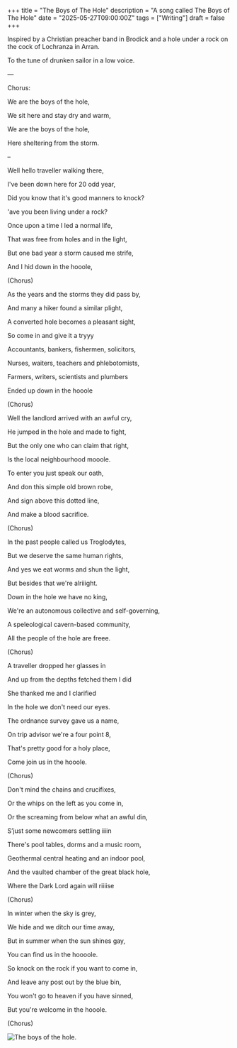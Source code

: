 +++
title = "The Boys of The Hole"
description = "A song called The Boys of The Hole"
date = "2025-05-27T09:00:00Z"
tags = ["Writing"]
draft = false
+++


Inspired by a Christian preacher band in Brodick and a hole under a rock on the cock of Lochranza in Arran.


To the tune of drunken sailor in a low voice.


—

Chorus:

We are the boys of the hole,

We sit here and stay dry and warm,

We are the boys of the hole,

Here sheltering from the storm.


–


Well hello traveller walking there,

I've been down here for 20 odd year,

Did you know that it's good manners to knock?

'ave you been living under a rock?


Once upon a time I led a normal life,

That was free from holes and in the light,

But one bad year a storm caused me strife,

And I hid down in the hooole,


(Chorus)


As the years and the storms they did pass by,

And many a hiker found a similar plight,

A converted hole becomes a pleasant sight,

So come in and give it a tryyy


Accountants, bankers, fishermen, solicitors,

Nurses, waiters, teachers and phlebotomists,

Farmers, writers, scientists and plumbers

Ended up down in the hooole


(Chorus)


Well the landlord arrived with an awful cry,

He jumped in the hole and made to fight,

But the only one who can claim that right,

Is the local neighbourhood mooole.


To enter you just speak our oath,

And don this simple old brown robe,

And sign above this dotted line,

And make a blood sacrifice.


(Chorus)


In the past people called us Troglodytes,

But we deserve the same human rights,

And yes we eat worms and shun the light,

But besides that we're alriiight.


Down in the hole we have no king,

We're an autonomous collective and self-governing,

A speleological cavern-based community,

All the people of the hole are freee.


(Chorus)


A traveller dropped her glasses in

And up from the depths fetched them I did

She thanked me and I clarified

In the hole we don't need our eyes.


The ordnance survey gave us a name,

On trip advisor we're a four point 8,

That's pretty good for a holy place,

Come join us in the hooole.


(Chorus)


Don't mind the chains and crucifixes,

Or the whips on the left as you come in,

Or the screaming from below what an awful din,

S’just some newcomers settling iiiin


There's pool tables, dorms and a music room,

Geothermal central heating and an indoor pool,

And the vaulted chamber of the great black hole,

Where the Dark Lord again will riiiise


(Chorus)


In winter when the sky is grey,

We hide and we ditch our time away,

But in summer when the sun shines gay,

You can find us in the hoooole.


So knock on the rock if you want to come in,

And leave any post out by the blue bin,

You won't go to heaven if you have sinned,

But you're welcome in the hooole.

(Chorus)

![The boys of the hole.](/holeboys.jpg)